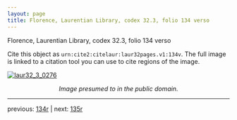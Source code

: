 ```yaml
---
layout: page
title: Florence, Laurentian Library, codex 32.3, folio 134 verso
---
```


Florence, Laurentian Library, codex 32.3, folio 134 verso

Cite this object as `urn:cite2:citelaur:laur32pages.v1:134v`.  The full image is linked to a citation tool you can use to cite regions of the image.

[![laur32_3_0276](http://www.homermultitext.org/iipsrv?IIIF=/project/homer/pyramidal/deepzoom/citelaur/laur32imgs/v1/laur32_3_0276.tif/full/800,/0/default.jpg)](http://www.homermultitext.org/ict2/?urn=urn:cite2:citelaur:laur32imgs.v1:laur32_3_0276) 

<p style="text-align: center; font-style: italic;">Image presumed to in the public domain.</p>

---

previous: [134r](../134r/) | next: [135r](../135r/)